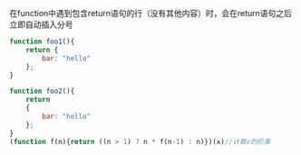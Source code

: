 在function中遇到包含return语句的行（没有其他内容）时，会在return语句之后立即自动插入分号
```js
function foo1(){
    return {
    	bar: "hello"
    };
}

function foo2(){
    return
    {
    	bar: "hello"
    };
}
(function f(n){return ((n > 1) ? n * f(n-1) : n)})(x)//计算x的阶乘
```
